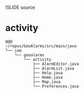 !SLIDE source

# activity #

    @@@
    ~/repos/GeoAlarms/src/main/java
    └── com
        └── geoalarms
            └── activity
                ├── AlarmEditor.java
                ├── AlarmList.java
                ├── Help.java
                ├── Home.java
                ├── Map.java
                └── Preferences.java
